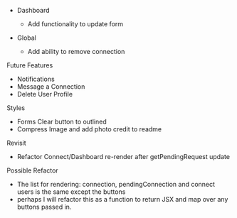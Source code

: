 - Dashboard
  - Add functionality to update form

- Global
  - Add ability to remove connection

Future Features
- Notifications
- Message a Connection
- Delete User Profile

Styles
  - Forms Clear button to outlined
  - Compress Image and add photo credit to readme

Revisit 
- Refactor Connect/Dashboard re-render after getPendingRequest update

Possible Refactor
- The list for rendering: connection, pendingConnection and connect users is the same except the buttons
- perhaps I will refactor this as a function to return JSX and map over any buttons passed in.

